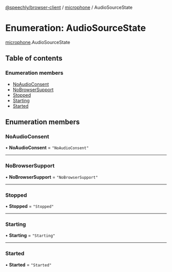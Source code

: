 [@speechly/browser-client](../README.md) / [microphone](../modules/microphone.md) / AudioSourceState

# Enumeration: AudioSourceState

[microphone](../modules/microphone.md).AudioSourceState

## Table of contents

### Enumeration members

- [NoAudioConsent](microphone.AudioSourceState.md#noaudioconsent)
- [NoBrowserSupport](microphone.AudioSourceState.md#nobrowsersupport)
- [Stopped](microphone.AudioSourceState.md#stopped)
- [Starting](microphone.AudioSourceState.md#starting)
- [Started](microphone.AudioSourceState.md#started)

## Enumeration members

### NoAudioConsent

• **NoAudioConsent** = `"NoAudioConsent"`

___

### NoBrowserSupport

• **NoBrowserSupport** = `"NoBrowserSupport"`

___

### Stopped

• **Stopped** = `"Stopped"`

___

### Starting

• **Starting** = `"Starting"`

___

### Started

• **Started** = `"Started"`
